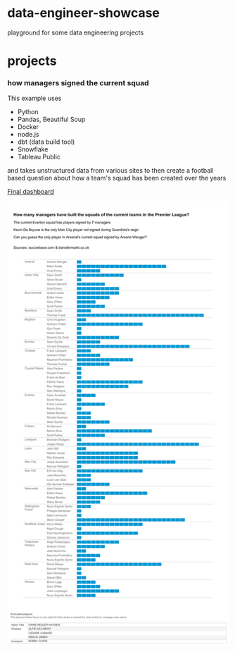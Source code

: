 # data-engineer-showcase
playground for some data engineering projects

# projects

### how managers signed the current squad
This example uses
- Python
- Pandas, Beautiful Soup
- Docker
- node.js
- dbt (data build tool)
- Snowflake
- Tableau Public

and takes unstructured data from various sites to then create a football based question about how a team's squad has been created over the years

[Final dashboard](https://public.tableau.com/app/profile/danjpharrington/viz/number_of_players_per_manager/Squads)

![dashboard](/Squads.png?raw=true "Tableau Dashboard")


